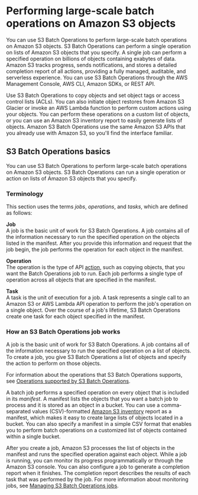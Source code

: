 # Performing large\-scale batch operations on Amazon S3 objects<a name="batch-ops"></a>

You can use S3 Batch Operations to perform large\-scale batch operations on Amazon S3 objects\. S3 Batch Operations can perform a single operation on lists of Amazon S3 objects that you specify\. A single job can perform a specified operation on billions of objects containing exabytes of data\. Amazon S3 tracks progress, sends notifications, and stores a detailed completion report of all actions, providing a fully managed, auditable, and serverless experience\. You can use S3 Batch Operations through the AWS Management Console, AWS CLI, Amazon SDKs, or REST API\.

Use S3 Batch Operations to copy objects and set object tags or access control lists \(ACLs\)\. You can also initiate object restores from Amazon S3 Glacier or invoke an AWS Lambda function to perform custom actions using your objects\. You can perform these operations on a custom list of objects, or you can use an Amazon S3 inventory report to easily generate lists of objects\. Amazon S3 Batch Operations use the same Amazon S3 APIs that you already use with Amazon S3, so you'll find the interface familiar\. 

## S3 Batch Operations basics<a name="batch-ops-basics"></a>

You can use S3 Batch Operations to perform large\-scale batch operations on Amazon S3 objects\. S3 Batch Operations can run a single operation or action on lists of Amazon S3 objects that you specify\. 

### Terminology<a name="batch-ops-terminology"></a>

This section uses the terms *jobs*, *operations*, and *tasks*, which are defined as follows:

**Job**  
A job is the basic unit of work for S3 Batch Operations\. A job contains all of the information necessary to run the specified operation on the objects listed in the manifest\. After you provide this information and request that the job begin, the job performs the operation for each object in the manifest\. 

**Operation**  
The operation is the type of API [action](https://docs.aws.amazon.com/AmazonS3/latest/API/API_Operations.html), such as copying objects, that you want the Batch Operations job to run\. Each job performs a single type of operation across all objects that are specified in the manifest\.

**Task**  
A task is the unit of execution for a job\. A task represents a single call to an Amazon S3 or AWS Lambda API operation to perform the job's operation on a single object\. Over the course of a job's lifetime, S3 Batch Operations create one task for each object specified in the manifest\.

### How an S3 Batch Operations job works<a name="batch-ops-basics-how-it-works"></a>

A job is the basic unit of work for S3 Batch Operations\. A job contains all of the information necessary to run the specified operation on a list of objects\. To create a job, you give S3 Batch Operations a list of objects and specify the action to perform on those objects\. 

For information about the operations that S3 Batch Operations supports, see [Operations supported by S3 Batch Operations](batch-ops-operations.md)\.

A batch job performs a specified operation on every object that is included in its *manifest*\. A manifest lists the objects that you want a batch job to process and it is stored as an object in a bucket\. You can use a comma\-separated values \(CSV\)\-formatted [ Amazon S3 inventory](storage-inventory.md) report as a manifest, which makes it easy to create large lists of objects located in a bucket\. You can also specify a manifest in a simple CSV format that enables you to perform batch operations on a customized list of objects contained within a single bucket\. 

After you create a job, Amazon S3 processes the list of objects in the manifest and runs the specified operation against each object\. While a job is running, you can monitor its progress programmatically or through the Amazon S3 console\. You can also configure a job to generate a completion report when it finishes\. The completion report describes the results of each task that was performed by the job\. For more information about monitoring jobs, see [Managing S3 Batch Operations jobs](batch-ops-managing-jobs.md)\.